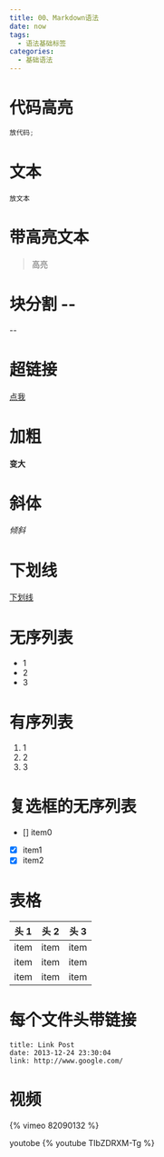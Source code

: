 ```yaml
---
title: 00、Markdown语法
date: now
tags:
  - 语法基础标签
categories:
  - 基础语法
---
```


# 代码高亮

```js
放代码;
```

# 文本

```plain
放文本
```

# 带高亮文本

> 高亮

# 块分割 --

--

# 超链接

[点我](https://www.baidu.com)

# 加粗

**变大**

# 斜体

_倾斜_

# 下划线

<u>下划线</u>

# 无序列表

- 1
- 2
- 3

# 有序列表

1. 1
2. 2
3. 3

# 复选框的无序列表

- [] item0
- [x] item1
- [x] item2

# 表格

| 头 1 | 头 2 | 头 3 |
| ---- | ---- | ---- |
| item | item | item |
| item | item | item |
| item | item | item |

# 每个文件头带链接

```
title: Link Post
date: 2013-12-24 23:30:04
link: http://www.google.com/
```

# 视频

{% vimeo 82090132 %}

youtobe
{% youtube TIbZDRXM-Tg %}
